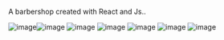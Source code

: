    A barbershop created with React and Js..
   

   ![image](https://github.com/Shystra/react_Barbearia/assets/124002796/adac5862-e874-4724-a0f9-69f934337dbf)![image](https://github.com/Shystra/react_Barbearia/assets/124002796/4c46fcd8-7ae7-4f1d-9214-3c453b7183c3)
   ![image](https://github.com/Shystra/react_Barbearia/assets/124002796/838e7aea-7d94-4cea-a87f-0c2a90499bf9) ![image](https://github.com/Shystra/react_Barbearia/assets/124002796/9e7cb6c9-775d-4496-9376-fd84ed8bf4c3)
   ![image](https://github.com/Shystra/react_Barbearia/assets/124002796/b9b8164e-1adb-4094-a8b0-f8987a621d6d) ![image](https://github.com/Shystra/react_Barbearia/assets/124002796/96f8af01-099f-4a48-9090-4a261b543444)
   ![image](https://github.com/Shystra/react_Barbearia/assets/124002796/31eaa2f8-e651-4dc2-9b3a-cfc708c8821e) 






   


    


  



 
